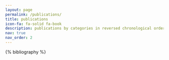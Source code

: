 ```yaml
---
layout: page
permalink: /publications/
title: publications
icon-fa: fa-solid fa-book
description: publications by categories in reversed chronological order.
nav: true
nav_order: 2
---
```


<!-- _pages/publications.md -->
<div class="publications">

{% bibliography %}

</div>
